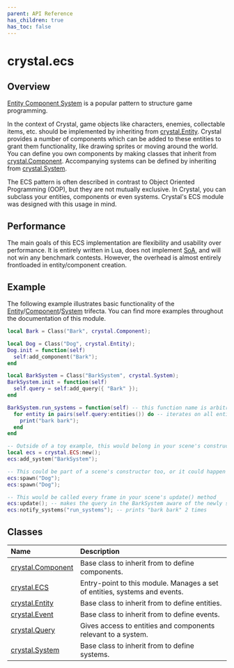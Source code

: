 ```yaml
---
parent: API Reference
has_children: true
has_toc: false
---
```


# crystal.ecs

## Overview

[Entity Component System](https://en.wikipedia.org/wiki/Entity_component_system) is a popular pattern to structure game programming.

In the context of Crystal, game objects like characters, enemies, collectable items, etc. should be implemented by inheriting from [crystal.Entity](entity). Crystal provides a number of components which can be added to these entities to grant them functionality, like drawing sprites or moving around the world. You can define you own components by making classes that inherit from [crystal.Component](component). Accompanying systems can be defined by inheriting from [crystal.System](system).

The ECS pattern is often described in contrast to Object Oriented Programming (OOP), but they are not mutually exclusive. In Crystal, you can subclass your entities, components or even systems. Crystal's ECS module was designed with this usage in mind.

## Performance

The main goals of this ECS implementation are flexibility and usability over performance. It is entirely written in Lua, does not implement [SoA](https://en.wikipedia.org/wiki/AoS_and_SoA), and will not win any benchmark contests. However, the overhead is almost entirely frontloaded in entity/component creation.

## Example

The following example illustrates basic functionality of the [Entity](entity)/[Component](component)/[System](system) trifecta. You can find more examples throughout the documentation of this module.

```lua
local Bark = Class("Bark", crystal.Component);

local Dog = Class("Dog", crystal.Entity);
Dog.init = function(self)
  self:add_component("Bark");
end

local BarkSystem = Class("BarkSystem", crystal.System);
BarkSystem.init = function(self)
  self.query = self:add_query({ "Bark" });
end

BarkSystem.run_systems = function(self) -- this function name is arbitrary but needs to match the call below to `notify_systems`
  for entity in pairs(self.query:entities()) do -- iterates on all entities with a Bark component
    print("bark bark");
  end
end

-- Outside of a toy example, this would belong in your scene's constructor
local ecs = crystal.ECS:new();
ecs:add_system("BarkSystem");

-- This could be part of a scene's constructor too, or it could happen during gameplay
ecs:spawn("Dog");
ecs:spawn("Dog");

-- This would be called every frame in your scene's update() method
ecs:update(); -- makes the query in the BarkSystem aware of the newly spawned dogs
ecs:notify_systems("run_systems"); -- prints "bark bark" 2 times
```

## Classes

| Name                           | Description                                                                |
| :----------------------------- | :------------------------------------------------------------------------- |
| [crystal.Component](component) | Base class to inherit from to define components.                           |
| [crystal.ECS](ecs)             | Entry-point to this module. Manages a set of entities, systems and events. |
| [crystal.Entity](entity)       | Base class to inherit from to define entities.                             |
| [crystal.Event](event)         | Base class to inherit from to define events.                               |
| [crystal.Query](query)         | Gives access to entities and components relevant to a system.              |
| [crystal.System](system)       | Base class to inherit from to define systems.                              |
